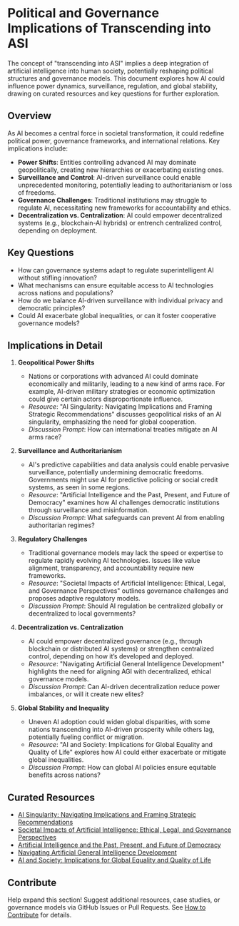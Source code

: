 # Political and Governance Implications of Transcending into ASI

The concept of "transcending into ASI" implies a deep integration of artificial intelligence into human society, potentially reshaping political structures and governance models. This document explores how AI could influence power dynamics, surveillance, regulation, and global stability, drawing on curated resources and key questions for further exploration.

## Overview
As AI becomes a central force in societal transformation, it could redefine political power, governance frameworks, and international relations. Key implications include:
- **Power Shifts**: Entities controlling advanced AI may dominate geopolitically, creating new hierarchies or exacerbating existing ones.
- **Surveillance and Control**: AI-driven surveillance could enable unprecedented monitoring, potentially leading to authoritarianism or loss of freedoms.
- **Governance Challenges**: Traditional institutions may struggle to regulate AI, necessitating new frameworks for accountability and ethics.
- **Decentralization vs. Centralization**: AI could empower decentralized systems (e.g., blockchain-AI hybrids) or entrench centralized control, depending on deployment.

## Key Questions
- How can governance systems adapt to regulate superintelligent AI without stifling innovation?
- What mechanisms can ensure equitable access to AI technologies across nations and populations?
- How do we balance AI-driven surveillance with individual privacy and democratic principles?
- Could AI exacerbate global inequalities, or can it foster cooperative governance models?

## Implications in Detail
1. **Geopolitical Power Shifts**
   - Nations or corporations with advanced AI could dominate economically and militarily, leading to a new kind of arms race. For example, AI-driven military strategies or economic optimization could give certain actors disproportionate influence.
   - *Resource*: "AI Singularity: Navigating Implications and Framing Strategic Recommendations" discusses geopolitical risks of an AI singularity, emphasizing the need for global cooperation.
   - *Discussion Prompt*: How can international treaties mitigate an AI arms race?

2. **Surveillance and Authoritarianism**
   - AI's predictive capabilities and data analysis could enable pervasive surveillance, potentially undermining democratic freedoms. Governments might use AI for predictive policing or social credit systems, as seen in some regions.
   - *Resource*: "Artificial Intelligence and the Past, Present, and Future of Democracy" examines how AI challenges democratic institutions through surveillance and misinformation.
   - *Discussion Prompt*: What safeguards can prevent AI from enabling authoritarian regimes?

3. **Regulatory Challenges**
   - Traditional governance models may lack the speed or expertise to regulate rapidly evolving AI technologies. Issues like value alignment, transparency, and accountability require new frameworks.
   - *Resource*: "Societal Impacts of Artificial Intelligence: Ethical, Legal, and Governance Perspectives" outlines governance challenges and proposes adaptive regulatory models.
   - *Discussion Prompt*: Should AI regulation be centralized globally or decentralized to local governments?

4. **Decentralization vs. Centralization**
   - AI could empower decentralized governance (e.g., through blockchain or distributed AI systems) or strengthen centralized control, depending on how it’s developed and deployed.
   - *Resource*: "Navigating Artificial General Intelligence Development" highlights the need for aligning AGI with decentralized, ethical governance models.
   - *Discussion Prompt*: Can AI-driven decentralization reduce power imbalances, or will it create new elites?

5. **Global Stability and Inequality**
   - Uneven AI adoption could widen global disparities, with some nations transcending into AI-driven prosperity while others lag, potentially fueling conflict or migration.
   - *Resource*: "AI and Society: Implications for Global Equality and Quality of Life" explores how AI could either exacerbate or mitigate global inequalities.
   - *Discussion Prompt*: How can global AI policies ensure equitable benefits across nations?

## Curated Resources
- [AI Singularity: Navigating Implications and Framing Strategic Recommendations](https://dco.org/ai-singularity-navigating-implications-and-framing-strategic-recommendations/)
- [Societal Impacts of Artificial Intelligence: Ethical, Legal, and Governance Perspectives](https://www.sciencedirect.com/science/article/pii/S2949697724000055)
- [Artificial Intelligence and the Past, Present, and Future of Democracy](https://www.cambridge.org/core/books/cambridge-handbook-of-responsible-artificial-intelligence/artificial-intelligence-and-the-past-present-and-future-of-democracy/B6A19E65F15179EC41AB226D24A9FC51)
- [Navigating Artificial General Intelligence Development](https://www.nature.com/articles/s41598-025-92190-7)
- [AI and Society: Implications for Global Equality and Quality of Life](https://www.spglobal.com/en/research-insights/special-reports/look-forward/ai-and-society)

## Contribute
Help expand this section! Suggest additional resources, case studies, or governance models via GitHub Issues or Pull Requests. See [How to Contribute](../README.md#how-to-contribute) for details.